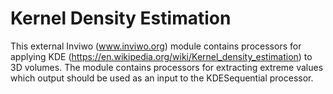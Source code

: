# Kernel Density Estimation

This external Inviwo (www.inviwo.org) module contains processors for applying KDE (https://en.wikipedia.org/wiki/Kernel_density_estimation) to 3D volumes. 
The module contains processors for extracting extreme values which output should be used as an input to the KDESequential processor.
